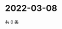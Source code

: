 # 2022-03-08

共 0 条

<!-- BEGIN WEIBO -->
<!-- 最后更新时间 Tue Mar 08 2022 03:08:44 GMT+0800 (China Standard Time) -->

<!-- END WEIBO -->
